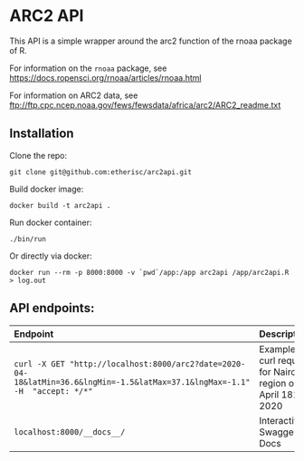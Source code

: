 # ARC2 API

This API is a simple wrapper around the arc2 function of the rnoaa package of R.

For information on the `rnoaa` package, see https://docs.ropensci.org/rnoaa/articles/rnoaa.html

For information on ARC2 data, see ftp://ftp.cpc.ncep.noaa.gov/fews/fewsdata/africa/arc2/ARC2_readme.txt

## Installation

Clone the repo:  

    git clone git@github.com:etherisc/arc2api.git

Build docker image: 

    docker build -t arc2api .

Run docker container: 

    ./bin/run

Or directly via docker:

    docker run --rm -p 8000:8000 -v `pwd`/app:/app arc2api /app/arc2api.R > log.out
    
## API endpoints: 

| Endpoint | Description |
 :---|:---
`curl -X GET "http://localhost:8000/arc2?date=2020-04-18&latMin=36.6&lngMin=-1.5&latMax=37.1&lngMax=-1.1" -H  "accept: */*"` | Example curl request for Nairobi region on April 1818 2020
`localhost:8000/__docs__/` | Interactive Swagger Docs

